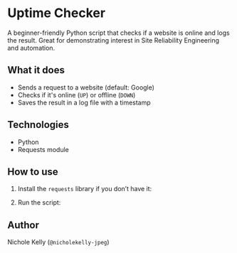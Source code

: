 # Uptime Checker

A beginner-friendly Python script that checks if a website is online and logs the result. Great for demonstrating interest in Site Reliability Engineering and automation.

## What it does

- Sends a request to a website (default: Google)
- Checks if it's online (`UP`) or offline (`DOWN`)
- Saves the result in a log file with a timestamp

## Technologies

- Python
- Requests module

## How to use

1. Install the `requests` library if you don’t have it:

2. Run the script:

 ## Author

Nichole Kelly (`@nicholekelly-jpeg`)
